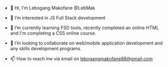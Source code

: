- 👋 Hi, I’m Lebogang Makofane @LebMak

- 👀 I’m interested in JS Full Stack development
- 🌱 I’m currently learning FSD tools, recently completed an online HTML and I'm completing a CSS online course. 
- 💞️ I’m looking to collaborate on web/mobile application development and any skills development programs.
- 📫 How to reach me via email on lebogangmakofane88@gmail.com

<!---
LebMak/LebMak is a ✨ special ✨ repository because its `README.md` (this file) appears on your GitHub profile.
You can click the Preview link to take a look at your changes.
--->

